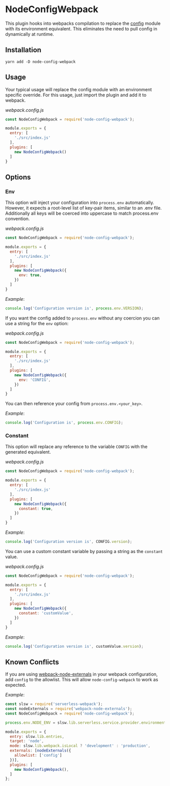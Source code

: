 # NodeConfigWebpack
This plugin hooks into webpacks compilation to replace the [config](https://www.npmjs.com/package/config) module with its environment equivalent. This eliminates the need to pull config in dynamically at runtime. 

## Installation
```shell
yarn add -D node-config-webpack
```

## Usage
Your typical usage will replace the config module with an environment specific override. For this usage, just import the plugin and add it to webpack. 

_webpack.config.js_
```javascript
const NodeConfigWebpack = require('node-config-webpack');

module.exports = {
  entry: [
    './src/index.js'
  ],
  plugins: [
    new NodeConfigWebpack()
  ]
}
```

## Options

### Env
This option will inject your configuration into `process.env` automatically. However, it expects a root-level list of key-pair items, similar to an .env file. Additionally all keys will be coerced into uppercase to match process.env convention.

_webpack.config.js_
```javascript
const NodeConfigWebpack = require('node-config-webpack');

module.exports = {
  entry: [
    './src/index.js'
  ],
  plugins: [
    new NodeConfigWebpack({
      env: true,
    })
  ]
}
```

_Example_:
```javascript
console.log('Configuration version is', process.env.VERSION);
```

If you want the config added to `process.env` without any coercion you can use a string for the `env` option:

_webpack.config.js_
```javascript
const NodeConfigWebpack = require('node-config-webpack');

module.exports = {
  entry: [
    './src/index.js'
  ],
  plugins: [
    new NodeConfigWebpack({
      env: 'CONFIG',
    })
  ]
}
```

You can then reference your config from `process.env.<your_key>`.

_Example_:
```javascript
console.log('Configuration is', process.env.CONFIG);
```

### Constant
This option will replace any reference to the variable `CONFIG` with the generated equivalent.

_webpack.config.js_
```javascript
const NodeConfigWebpack = require('node-config-webpack');

module.exports = {
  entry: [
    './src/index.js'
  ],
  plugins: [
    new NodeConfigWebpack({
      constant: true,
    })
  ]
}
```

_Example_:
```javascript
console.log('Configuration version is', CONFIG.version);
```

You can use a custom constant variable by passing a string as the `constant` value.

_webpack.config.js_
```javascript
const NodeConfigWebpack = require('node-config-webpack');

module.exports = {
  entry: [
    './src/index.js'
  ],
  plugins: [
    new NodeConfigWebpack({
      constant: 'customValue',
    })
  ]
}
```

_Example_:
```javascript
console.log('Configuration version is', customValue.version);
```

## Known Conflicts
If you are using [webpack-node-externals](https://github.com/liady/webpack-node-externals) in your webpack configuration, add `config` to the allowlist. This will allow `node-config-webpack` to work as expected.

_Example_:
```javascript
const slsw = require('serverless-webpack');
const nodeExternals = require('webpack-node-externals');
const NodeConfigWebpack = require('node-config-webpack');

process.env.NODE_ENV = slsw.lib.serverless.service.provider.environment.NODE_ENV;

module.exports = {
  entry: slsw.lib.entries,
  target: 'node',
  mode: slsw.lib.webpack.isLocal ? 'development' : 'production',
  externals: [nodeExternals({
    allowlist: ['config']
  })],
  plugins: [
    new NodeConfigWebpack(),
  ]
};
```

